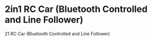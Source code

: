 # 2in1 RC Car (Bluetooth Controlled and Line Follower)
 21 RC Car (Bluetooth Controlled and Line Follower)
